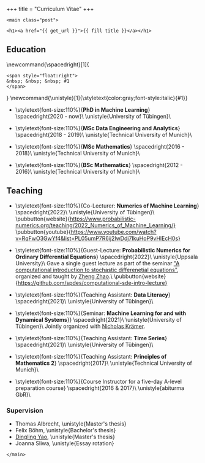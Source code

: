 +++
title = "Curriculum Vitae"
+++

~~~
<main class="post">
~~~

~~~
<h1><a href="{{ get_url }}">{{ fill title }}</a></h1>
~~~

## Education

\newcommand{\spacedright}[1]{
  ~~~
  <span style="float:right">
  &nbsp; &nbsp; &nbsp; #1
  </span>
  ~~~
}
\newcommand{\unistyle}[1]{\styletext{color:gray;font-style:italic}{#1}}

- \styletext{font-size:110%}{**PhD in Machine Learning**}
  \spacedright{2020 - now}\\
  \unistyle{University of Tübingen}\\

- \styletext{font-size:110%}{**MSc Data Engineering and Analytics**}
  \spacedright{2018 - 2019}\\
  \unistyle{Technical University of Munich}\\

- \styletext{font-size:110%}{**MSc Mathematics**}
  \spacedright{2016 - 2018}\\
  \unistyle{Technical University of Munich}\\

- \styletext{font-size:110%}{**BSc Mathematics**}
  \spacedright{2012 - 2016}\\
  \unistyle{Technical University of Munich}\\


## Teaching

- \styletext{font-size:110%}{Co-Lecturer: **Numerics of Machine Learning**}
  \spacedright{2022}\\
  \unistyle{University of Tübingen}\\
  \pubbutton{website}{https://www.probabilistic-numerics.org/teaching/2022_Numerics_of_Machine_Learning/}
  \pubbutton{youtube}{https://www.youtube.com/watch?v=RqFwO3GwYf4&list=PL05umP7R6ij2lwDdj7IkuHoP9vHlEcH0s}

- \styletext{font-size:110%}{Guest-Lecture: **Probabilistic Numerics for Ordinary Differential Equations**}
  \spacedright{2022}\\
  \unistyle{Uppsala University}\\
  Gave a single guest lecture as part of the seminar
  ["A computational introduction to stochastic differenetial equations"](https://github.com/spdes/computational-sde-intro-lecture),
  organized and taught by [Zheng Zhao](https://zz.zabemon.com/).\\
  \pubbutton{website}{https://github.com/spdes/computational-sde-intro-lecture}

- \styletext{font-size:110%}{Teaching Assistant: **Data Literacy**}
  \spacedright{2021}\\
  \unistyle{University of Tübingen}\\

- \styletext{font-size:110%}{Seminar: **Machine Learning for and with Dynamical Systems**}}
  \spacedright{2021}\\
  \unistyle{University of Tübingen}\\
  Jointly organized with [Nicholas Krämer](https://pnkraemer.github.io/).

- \styletext{font-size:110%}{Teaching Assistant: **Time Series**}
  \spacedright{2021}\\
  \unistyle{University of Tübingen}\\

- \styletext{font-size:110%}{Teaching Assistant: **Principles of Mathematics 2**}
  \spacedright{2017}\\
  \unistyle{Technical University of Munich}\\

- \styletext{font-size:110%}{Course Instructor for a five-day A-level preparation course}
  \spacedright{2016 & 2017}\\
  \unistyle{abiturma GbR}\\

### Supervision
- Thomas Albrecht,
  \unistyle{Master's thesis}
- Felix Böhm,
  \unistyle{Bachelor's thesis}
- [Dingling Yao](https://al.is.mpg.de/person/dyao),
  \unistyle{Master's thesis}
- Joanna Sliwa,
  \unistyle{Essay rotation}


~~~
</main>
~~~
